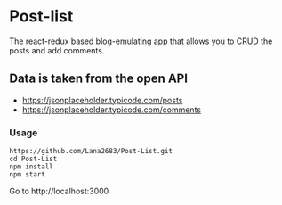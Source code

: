 # Post-list
The react-redux based blog-emulating app that allows you to CRUD the posts and add comments.
## Data is taken from the open API 

* https://jsonplaceholder.typicode.com/posts
* https://jsonplaceholder.typicode.com/comments

### Usage
```
https://github.com/Lana2683/Post-List.git
cd Post-List
npm install
npm start
```
Go to  http://localhost:3000
